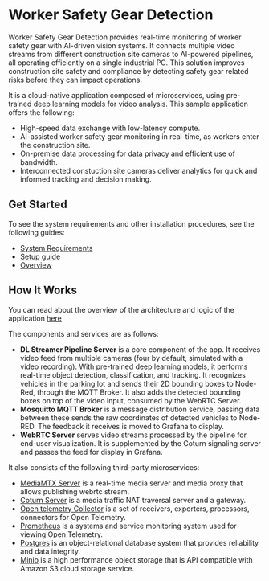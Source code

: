 # Worker Safety Gear Detection

Worker Safety Gear Detection provides real-time monitoring of worker safety gear with AI-driven vision systems. It connects multiple video streams from different construction site cameras to AI-powered pipelines, all operating efficiently on a single industrial PC. This solution improves construction site safety and compliance by detecting safety gear related risks before they can impact operations.

It is a cloud-native application composed of microservices, using pre-trained deep learning
models for video analysis. This sample application offers the following:

- High-speed data exchange with low-latency compute.
- AI-assisted worker safety gear monitoring in real-time, as workers enter the construction site.
- On-premise data processing for data privacy and efficient use of bandwidth.
- Interconnected constuction site cameras deliver analytics for quick and informed tracking and decision making.

## Get Started

To see the system requirements and other installation procedures, see the following guides:

- [System Requirements](docs/user-guide/system-requirements.md)
- [Setup guide](./docs/user-guide/get-started.md)
- [Overview](./docs/user-guide/overview.md)

## How It Works

You can read about the overview of the architecture and logic of the application [here](./docs/user-guide/overview-architecture.md)

The components and services are as follows:

- **DL Streamer Pipeline Server** is a core component of the app. It receives video feed from
multiple cameras (four by default, simulated with a video recording). With pre-trained deep
learning models, it performs real-time object detection, classification, and tracking.
It recognizes vehicles in the parking lot and sends their 2D bounding boxes to Node-Red,
through the MQTT Broker. It also adds the detected bounding boxes on top of the video input,
consumed by the WebRTC Server.
- **Mosquitto MQTT Broker** is a message distribution service, passing data between these sends the raw coordinates of detected vehicles to Node-RED. The
feedback it receives is moved to Grafana to display.
- **WebRTC Server** serves video streams processed by the pipeline for
end-user visualization. It is supplemented by the Coturn signaling server and passes the feed
for display in Grafana.

It also consists of the following third-party microservices:

- [MediaMTX Server](https://hub.docker.com/r/bluenviron/mediamtx) is a real-time media server and media proxy that allows publishing webrtc stream.
- [Coturn Server](https://hub.docker.com/r/coturn/coturn) is a media traffic NAT traversal server and a gateway.
- [Open telemetry Collector](https://hub.docker.com/r/otel/opentelemetry-collector-contrib) is a set of receivers, exporters, processors, connectors for Open Telemetry.
- [Prometheus](https://hub.docker.com/r/prom/prometheus) is a systems and service monitoring system used for viewing Open Telemetry.
- [Postgres](https://hub.docker.com/_/postgres) is an object-relational database system that provides reliability and data integrity.
- [Minio](https://hub.docker.com/r/minio/minio) is a high performance object storage that is API compatible with Amazon S3 cloud storage service.